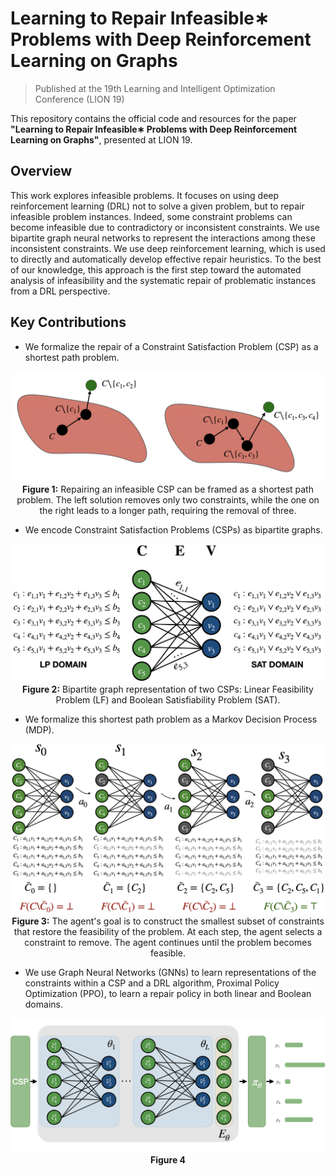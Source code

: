 # Learning to Repair Infeasible∗ Problems with Deep Reinforcement Learning on Graphs

> Published at the 19th Learning and Intelligent Optimization Conference (LION 19)

This repository contains the official code and resources for the paper **"Learning to Repair Infeasible∗ Problems with Deep Reinforcement Learning on Graphs"**, presented at LION 19.

## Overview

This work explores infeasible problems. It focuses on using deep reinforcement learning (DRL) not to solve a given problem, but to repair infeasible problem instances. Indeed, some constraint problems can become infeasible due to contradictory or inconsistent constraints. We use bipartite graph neural networks to represent the interactions among these inconsistent constraints. We use deep reinforcement learning, which is used to directly and automatically develop effective repair heuristics. To the best of our knowledge, this approach is the first step toward the automated analysis of infeasibility and the systematic repair of problematic instances from a DRL perspective.

## Key Contributions

- We formalize the repair of a Constraint Satisfaction Problem (CSP) as a shortest path problem.

<div align="center">
  <img src="images/shortest_path_max_fs.png" alt="Repair example" width="500"/>
  <br>
  <b>Figure 1:</b> Repairing an infeasible CSP can be framed as a shortest path problem. The left solution removes only two constraints, while the one on the right leads to a longer path, requiring the removal of three.
</div>

- We encode Constraint Satisfaction Problems (CSPs) as bipartite graphs.

<div align="center">
  <img src="images/lp_sat_bipartite.png" alt="Repair example" width="500"/>
  <br>
  <b>Figure 2:</b> Bipartite graph representation of two CSPs: Linear Feasibility Problem (LF) and Boolean Satisfiability Problem (SAT).
</div>

- We formalize this shortest path problem as a Markov Decision Process (MDP).

<div align="center">
  <img src="images/max_fs_mdp.png" alt="Repair example" width="500"/>
  <br>
  <b>Figure 3:</b> The agent's goal is to construct the smallest subset of constraints that restore the feasibility of the problem. At each step, the agent selects a constraint to remove. The agent continues until the problem becomes feasible.
</div>

- We use Graph Neural Networks (GNNs) to learn representations of the constraints within a CSP and a DRL algorithm, Proximal Policy Optimization (PPO), to learn a repair policy in both linear and Boolean domains.

<div align="center">
  <img src="images/architecture.png" alt="Repair example" width="600"/>
  <br>
  <b>Figure 4
